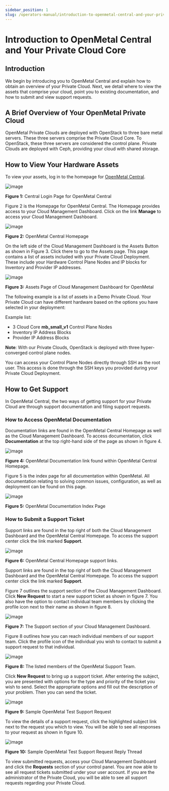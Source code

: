 ```yaml
---
sidebar_position: 1
slug: /operators-manual/introduction-to-openmetal-central-and-your-private-cloud-core
---
```

# Introduction to OpenMetal Central and Your Private Cloud Core

## Introduction

We begin by introducing you to OpenMetal Central and explain how to
obtain an overview of your Private Cloud. Next, we detail where to view
the assets that comprise your cloud, point you to existing
documentation, and how to submit and view support requests.

## A Brief Overview of Your OpenMetal Private Cloud

OpenMetal Private Clouds are deployed with OpenStack to three bare metal
servers. These three servers comprise the Private Cloud Core. To
OpenStack, these three servers are considered the control plane. Private
Clouds are deployed with Ceph, providing your cloud with shared storage.

## How to View Your Hardware Assets

To view your assets, log in to the homepage for [OpenMetal Central](https://central.openmetal.io).

![image](images/fmc-login-page.png)

**Figure 1:** Central Login Page for OpenMetal Central

Figure 2 is the Homepage for OpenMetal Central. The Homepage provides
access to your Cloud Management Dashboard. Click on the link **Manage**
to access your Cloud Management Dashboard.

![image](images/omc-homepage.png)

**Figure 2:** OpenMetal Central Homepage

On the left side of the Cloud Management Dashboard is the Assets Button
as shown in Figure 3. Click there to go to the Assets page. This page
contains a list of assets included with your Private Cloud Deployment.
These include your Hardware Control Plane Nodes and IP blocks for
Inventory and Provider IP addresses.

![image](images/cloud-assets.png)

**Figure 3:** Assets Page of Cloud Management Dashboard for OpenMetal

The following example is a list of assets in a Demo Private Cloud. Your
Private Cloud can have different hardware based on the options you have
selected in your deployment:

Example list:

- 3 Cloud Core **mb\_small\_v1** Control Plane Nodes
- Inventory IP Address Blocks
- Provider IP Address Blocks

**Note**: With our Private Clouds, OpenStack is deployed with three
hyper-converged control plane nodes.

You can access your Control Plane Nodes directly through SSH as the root
user. This access is done through the SSH keys you provided during your
Private Cloud Deployment.

## How to Get Support

In OpenMetal Central, the two ways of getting support for your Private
Cloud are through support documentation and filing support requests.

### How to Access OpenMetal Documentation

Documentation links are found in the OpenMetal Central Homepage as well
as the Cloud Management Dashboard. To access documentation, click
**Documentation** at the top right-hand side of the page as shown in
figure 4.

![image](images/fmc-docs.png)

**Figure 4:** OpenMetal Documentation link found within OpenMetal
Central Homepage.

Figure 5 is the index page for all documentation within OpenMetal. All
documentation relating to solving common issues, configuration, as well
as deployment can be found on this page.

![image](images/fmc-docs-index.png)

**Figure 5:** OpenMetal Documentation Index Page

### How to Submit a Support Ticket

Support links are found in the top right of both the Cloud Management
Dashboard and the OpenMetal Central Homepage. To access the support
center click the link marked **Support**.

![image](images/fmc-support-links.png)

**Figure 6:** OpenMetal Central Homepage support links.

Support links are found in the top right of both the Cloud Management
Dashboard and the OpenMetal Central Homepage. To access the support
center click the link marked **Support**.

Figure 7 outlines the support section of the Cloud Management Dashboard.
Click **New Request** to start a new support ticket as shown in figure
7. You also have the option to contact individual team members by
clicking the profile icon next to their name as shown in figure 8.

![image](images/fmc-support-section.png)

**Figure 7:** The Support section of your Cloud Management Dashboard.

Figure 8 outlines how you can reach individual members of our support
team. Click the profile icon of the individual you wish to contact to
submit a support request to that individual.

![image](images/fmc-support-members.png)

**Figure 8:** The listed members of the OpenMetal Support Team.

Click **New Request** to bring up a support ticket. After entering the
subject, you are presented with options for the type and priority of the
ticket you wish to send. Select the appropriate options and fill out the
description of your problem. Then you can send the ticket.

![image](images/sample-fmc-support-request.png)

**Figure 9:** Sample OpenMetal Test Support Request

To view the details of a support request, click the highlighted subject
link next to the request you which to view. You will be able to see all
responses to your request as shown in figure 10.

![image](images/sample-fmc-support-request-reply.png)

**Figure 10:** Sample OpenMetal Test Support Request Reply Thread

To view submitted requests, access your Cloud Management Dashboard and
click the **Requests** section of your control panel. You are now able
to see all request tickets submitted under your user account. If you are
the administrator of the Private Cloud, you will be able to see all
support requests regarding your Private Cloud.

